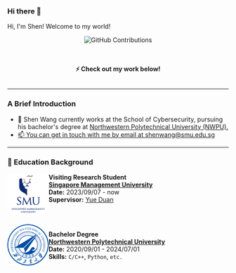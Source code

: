 ### Hi there 👋
<p> Hi, I'm Shen! Welcome to my world!<p>

<div align="center">

![GitHub Contributions](https://github-readme-stats.vercel.app/api?username=null1024-ws&show_icons=true&title_color=fff&icon_color=79ff97&text_color=9f9f9f&bg_color=151515)
</div>

<p align="center">
  <br><br>
  <strong>⚡ Check out my work below! </strong>
  <br><br>
</p>

---

### A Brief Introduction
- 🏫 Shen Wang currently works at the School of Cybersecurity, pursuing his bachelor's degree at <a href="https://www.nwpu.edu.cn/">Northwestern Polytechnical University (NWPU).
- 📫 You can get in touch with me by email at [shenwang@smu.edu.sg](mailto:shenwang@smu.edu.sg)

---
### 📖 Education Background

<img align="left" height="94px" width="94px" src="./pic/smu.png"/>

**Visiting Research Student** \
[**Singapore Management University**](https://www.smu.edu.sg/)  
**Date:** 2023/09/07 - now     
**Supervisor:** [Yue Duan](https://yueduan.github.io/)\
<br/>

<br>
<img align="left" height="94px" width="94px" src="./pic/nwpu.png"/>

**Bachelor Degree** \
[**Northwestern Polytechnical University**](https://www.nwpu.edu.cn/) \
**Date:** 2020/09/01 - 2024/07/01 \
**Skills:** `C/C++`, `Python`, `etc.`\
<br/>





<!--
**Hckrinston/Hckrinston** is a ✨ _special_ ✨ repository because its `README.md` (this file) appears on your GitHub profile.

Here are some ideas to get you started:

- 🔭 I’m currently working on ...
- 🌱 I’m currently learning ...
- 👯 I’m looking to collaborate on ...
- 🤔 I’m looking for help with ...
- 💬 Ask me about ...
- 📫 How to reach me: ...
- 😄 Pronouns: ...
- ⚡ Fun fact: ...
-->

